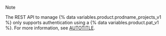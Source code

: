 > [!NOTE]
> The REST API to manage {% data variables.product.prodname_projects_v1 %} only supports authentication using a {% data variables.product.pat_v1 %}. For more information, see [AUTOTITLE](/authentication/keeping-your-account-and-data-secure/creating-a-personal-access-token).
